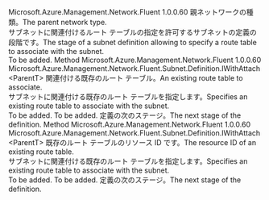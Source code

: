 <Type Name="IWithRouteTable&lt;ParentT&gt;" FullName="Microsoft.Azure.Management.Network.Fluent.Subnet.Definition.IWithRouteTable&lt;ParentT&gt;">
  <TypeSignature Language="C#" Value="public interface IWithRouteTable&lt;ParentT&gt;" />
  <TypeSignature Language="ILAsm" Value=".class public interface auto ansi abstract IWithRouteTable`1&lt;ParentT&gt;" />
  <TypeSignature Language="DocId" Value="T:Microsoft.Azure.Management.Network.Fluent.Subnet.Definition.IWithRouteTable`1" />
  <TypeSignature Language="VB.NET" Value="Public Interface IWithRouteTable(Of ParentT)" />
  <TypeSignature Language="F#" Value="type IWithRouteTable&lt;'ParentT&gt; = interface" />
  <AssemblyInfo>
    <AssemblyName>Microsoft.Azure.Management.Network.Fluent</AssemblyName>
    <AssemblyVersion>1.0.0.60</AssemblyVersion>
  </AssemblyInfo>
  <TypeParameters>
    <TypeParameter Name="ParentT" />
  </TypeParameters>
  <Interfaces />
  <Docs>
    <typeparam name="ParentT"><span data-ttu-id="3d453-101">親ネットワークの種類。</span><span class="sxs-lookup"><span data-stu-id="3d453-101">The parent network type.</span></span></typeparam>
    <summary>
            <span data-ttu-id="3d453-102">サブネットに関連付けるルート テーブルの指定を許可するサブネットの定義の段階です。</span><span class="sxs-lookup"><span data-stu-id="3d453-102">The stage of a subnet definition allowing to specify a route table to associate with the subnet.</span></span>
            </summary>
    <remarks>To be added.</remarks>
  </Docs>
  <Members>
    <Member MemberName="WithExistingRouteTable">
      <MemberSignature Language="C#" Value="public Microsoft.Azure.Management.Network.Fluent.Subnet.Definition.IWithAttach&lt;ParentT&gt; WithExistingRouteTable (Microsoft.Azure.Management.Network.Fluent.IRouteTable routeTable);" />
      <MemberSignature Language="ILAsm" Value=".method public hidebysig newslot virtual instance class Microsoft.Azure.Management.Network.Fluent.Subnet.Definition.IWithAttach`1&lt;!ParentT&gt; WithExistingRouteTable(class Microsoft.Azure.Management.Network.Fluent.IRouteTable routeTable) cil managed" />
      <MemberSignature Language="DocId" Value="M:Microsoft.Azure.Management.Network.Fluent.Subnet.Definition.IWithRouteTable`1.WithExistingRouteTable(Microsoft.Azure.Management.Network.Fluent.IRouteTable)" />
      <MemberSignature Language="VB.NET" Value="Public Function WithExistingRouteTable (routeTable As IRouteTable) As IWithAttach(Of ParentT)" />
      <MemberSignature Language="F#" Value="abstract member WithExistingRouteTable : Microsoft.Azure.Management.Network.Fluent.IRouteTable -&gt; Microsoft.Azure.Management.Network.Fluent.Subnet.Definition.IWithAttach&lt;'ParentT&gt;" Usage="iWithRouteTable.WithExistingRouteTable routeTable" />
      <MemberType>Method</MemberType>
      <AssemblyInfo>
        <AssemblyName>Microsoft.Azure.Management.Network.Fluent</AssemblyName>
        <AssemblyVersion>1.0.0.60</AssemblyVersion>
      </AssemblyInfo>
      <ReturnValue>
        <ReturnType>Microsoft.Azure.Management.Network.Fluent.Subnet.Definition.IWithAttach&lt;ParentT&gt;</ReturnType>
      </ReturnValue>
      <Parameters>
        <Parameter Name="routeTable" Type="Microsoft.Azure.Management.Network.Fluent.IRouteTable" />
      </Parameters>
      <Docs>
        <param name="routeTable"><span data-ttu-id="3d453-103">関連付ける既存のルート テーブル。</span><span class="sxs-lookup"><span data-stu-id="3d453-103">An existing route table to associate.</span></span></param>
        <summary>
            <span data-ttu-id="3d453-104">サブネットに関連付ける既存のルート テーブルを指定します。</span><span class="sxs-lookup"><span data-stu-id="3d453-104">Specifies an existing route table to associate with the subnet.</span></span>
            </summary>
        <returns>To be added.</returns>
        <remarks>To be added.</remarks>
        <return><span data-ttu-id="3d453-105">定義の次のステージ。</span><span class="sxs-lookup"><span data-stu-id="3d453-105">The next stage of the definition.</span></span></return>
      </Docs>
    </Member>
    <Member MemberName="WithExistingRouteTable">
      <MemberSignature Language="C#" Value="public Microsoft.Azure.Management.Network.Fluent.Subnet.Definition.IWithAttach&lt;ParentT&gt; WithExistingRouteTable (string resourceId);" />
      <MemberSignature Language="ILAsm" Value=".method public hidebysig newslot virtual instance class Microsoft.Azure.Management.Network.Fluent.Subnet.Definition.IWithAttach`1&lt;!ParentT&gt; WithExistingRouteTable(string resourceId) cil managed" />
      <MemberSignature Language="DocId" Value="M:Microsoft.Azure.Management.Network.Fluent.Subnet.Definition.IWithRouteTable`1.WithExistingRouteTable(System.String)" />
      <MemberSignature Language="VB.NET" Value="Public Function WithExistingRouteTable (resourceId As String) As IWithAttach(Of ParentT)" />
      <MemberSignature Language="F#" Value="abstract member WithExistingRouteTable : string -&gt; Microsoft.Azure.Management.Network.Fluent.Subnet.Definition.IWithAttach&lt;'ParentT&gt;" Usage="iWithRouteTable.WithExistingRouteTable resourceId" />
      <MemberType>Method</MemberType>
      <AssemblyInfo>
        <AssemblyName>Microsoft.Azure.Management.Network.Fluent</AssemblyName>
        <AssemblyVersion>1.0.0.60</AssemblyVersion>
      </AssemblyInfo>
      <ReturnValue>
        <ReturnType>Microsoft.Azure.Management.Network.Fluent.Subnet.Definition.IWithAttach&lt;ParentT&gt;</ReturnType>
      </ReturnValue>
      <Parameters>
        <Parameter Name="resourceId" Type="System.String" />
      </Parameters>
      <Docs>
        <param name="resourceId"><span data-ttu-id="3d453-106">既存のルート テーブルのリソース ID です。</span><span class="sxs-lookup"><span data-stu-id="3d453-106">The resource ID of an existing route table.</span></span></param>
        <summary>
            <span data-ttu-id="3d453-107">サブネットに関連付ける既存のルート テーブルを指定します。</span><span class="sxs-lookup"><span data-stu-id="3d453-107">Specifies an existing route table to associate with the subnet.</span></span>
            </summary>
        <returns>To be added.</returns>
        <remarks>To be added.</remarks>
        <return><span data-ttu-id="3d453-108">定義の次のステージ。</span><span class="sxs-lookup"><span data-stu-id="3d453-108">The next stage of the definition.</span></span></return>
      </Docs>
    </Member>
  </Members>
</Type>